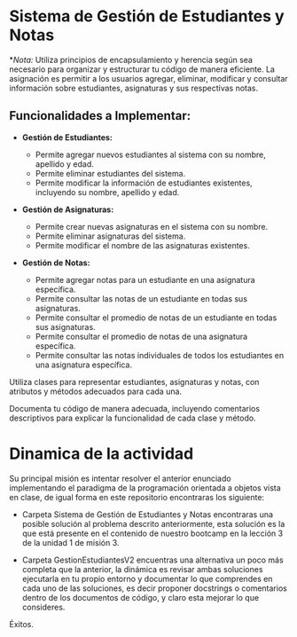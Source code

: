 # **Sistema de Gestión de Estudiantes y Notas**

**Nota:* Utiliza principios de encapsulamiento y herencia según sea necesario
para organizar y estructurar tu código de manera eficiente.
La asignación es permitir a los usuarios agregar, eliminar, modificar y
consultar información sobre estudiantes, asignaturas y sus respectivas
notas.

## **Funcionalidades a Implementar:**

- **Gestión de Estudiantes:**
    - Permite agregar nuevos estudiantes al sistema con su nombre,
    apellido y edad.
    - Permite eliminar estudiantes del sistema.
    - Permite modificar la información de estudiantes existentes,
    incluyendo su nombre, apellido y edad.

- **Gestión de Asignaturas:**
    - Permite crear nuevas asignaturas en el sistema con su nombre.
    - Permite eliminar asignaturas del sistema.
    - Permite modificar el nombre de las asignaturas existentes.

- **Gestión de Notas:**
    - Permite agregar notas para un estudiante en una asignatura
    específica.
    - Permite consultar las notas de un estudiante en todas sus
    asignaturas.
    - Permite consultar el promedio de notas de un estudiante en todas
    sus asignaturas.
    - Permite consultar el promedio de notas de una asignatura específica.
    - Permite consultar las notas individuales de todos los estudiantes en
    una asignatura específica.

Utiliza clases para representar estudiantes, asignaturas y notas, con
atributos y métodos adecuados para cada una.

Documenta tu código de manera adecuada, incluyendo comentarios
descriptivos para explicar la funcionalidad de cada clase y método.

# Dinamica de la actividad

Su principal misión es intentar resolver el anterior enunciado implementando el paradigma de la programación orientada a objetos vista en clase, de igual forma en este repositorio encontraras los siguiente:  

- Carpeta Sistema de Gestión de Estudiantes y Notas encontraras una posible solución al problema descrito anteriormente, esta solución es la que está presente en el contenido de nuestro bootcamp en la lección 3 de la unidad 1 de misión 3.

- Carpeta GestionEstudiantesV2 encuentras una alternativa un poco más completa que la anterior, la dinámica es revisar ambas soluciones ejecutarla en tu propio entorno y documentar lo que comprendes en cada uno de las soluciones, es decir proponer docstrings o comentarios dentro de los documentos de código, y claro esta mejorar lo que consideres. 

Éxitos.
